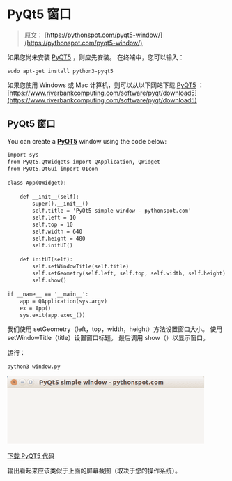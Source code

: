# PyQt5 窗口

> 原文： [https://pythonspot.com/pyqt5-window/](https://pythonspot.com/pyqt5-window/)

如果您尚未安装 [PyQT5](https://pythonspot.com/pyqt5/) ，则应先安装。 在终端中，您可以输入：

```
sudo apt-get install python3-pyqt5

```

如果您使用 Windows 或 Mac 计算机，则可以从以下网站下载 [PyQT5](https://pythonspot.com/pyqt5/) ： [https://www.riverbankcomputing.com/software/pyqt/download5](https://www.riverbankcomputing.com/software/pyqt/download5)

## PyQt5 窗口

You can create a **[PyQT5](https://pythonspot.com/pyqt5/)** window using the code below:

```
import sys
from PyQt5.QtWidgets import QApplication, QWidget
from PyQt5.QtGui import QIcon

class App(QWidget):

    def __init__(self):
        super().__init__()
        self.title = 'PyQt5 simple window - pythonspot.com'
        self.left = 10
        self.top = 10
        self.width = 640
        self.height = 480
        self.initUI()

    def initUI(self):
        self.setWindowTitle(self.title)
        self.setGeometry(self.left, self.top, self.width, self.height)
        self.show()

if __name__ == '__main__':
    app = QApplication(sys.argv)
    ex = App()
    sys.exit(app.exec_())

```

我们使用 setGeometry（left，top，width，height）方法设置窗口大小。 使用 setWindowTitle（title）设置窗口标题。 最后调用 show（）以显示窗口。

运行：

```
python3 window.py

```

![pyqt5-window](img/4759d47def6e28610123bd8cc0a9a6bf.jpg)

[下载 PyQT5 代码](https://pythonspot.com/download-pyqt5-examples/)

输出看起来应该类似于上面的屏幕截图（取决于您的操作系统）。